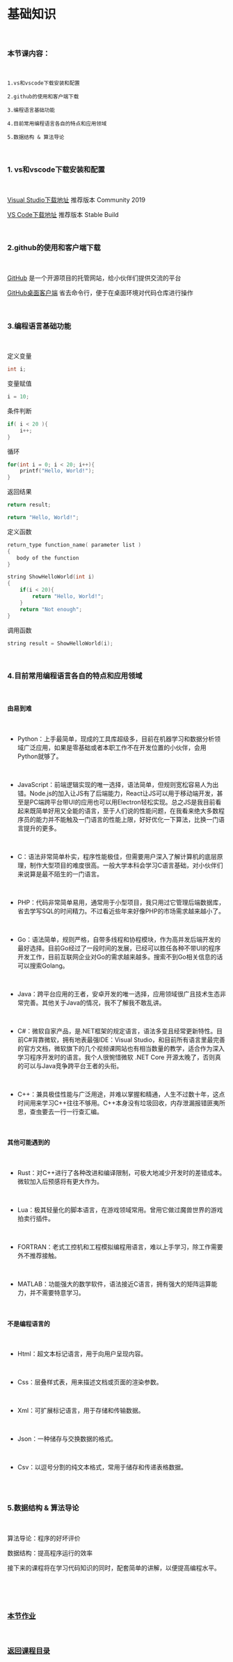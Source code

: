 # 基础知识

<br/>

### 本节课内容：

<br/>

    1.vs和vscode下载安装和配置

    2.github的使用和客户端下载

    3.编程语言基础功能

    4.目前常用编程语言各自的特点和应用领域

    5.数据结构 & 算法导论

<br/>

### 1. vs和vscode下载安装和配置

<br/>

[Visual Studio下载地址](https://visualstudio.microsoft.com/zh-hans/vs/)  推荐版本 Community 2019

[VS Code下载地址](https://code.visualstudio.com/)  推荐版本 Stable Build

<br/>

### 2.github的使用和客户端下载

<br/>

[GitHub](https://github.com/) 是一个开源项目的托管网站，给小伙伴们提供交流的平台

[GitHub桌面客户端](https://desktop.github.com/)  省去命令行，便于在桌面环境对代码仓库进行操作

<br/>

### 3.编程语言基础功能

<br/>

定义变量
```C
int i;
```

变量赋值
```C
i = 10;
```

条件判断
```C
if( i < 20 ){
    i++;
}
```

循环
```C
for(int i = 0; i < 20; i++){
    printf("Hello, World!");
}
```

返回结果
```C
return result;
```
```C
return "Hello, World!";
```

定义函数
```C
return_type function_name( parameter list )
{
   body of the function
}
```
```C
string ShowHelloWorld(int i)
{
    if(i < 20){
        return "Hello, World!";
    }
    return "Not enough";
}
```

调用函数
```C
string result = ShowHelloWorld(i);
```

<br/>

### 4.目前常用编程语言各自的特点和应用领域

<br/>

#### 由易到难
<br/>

- Python：上手最简单，现成的工具库超级多，目前在机器学习和数据分析领域广泛应用，如果是零基础或者本职工作不在开发位置的小伙伴，会用Python就够了。
<br/>

- JavaScript：前端逻辑实现的唯一选择，语法简单，但规则宽松容易人为出错。Node.js的加入让JS有了后端能力，React让JS可以用于移动端开发，甚至是PC端跨平台带UI的应用也可以用Electron轻松实现。总之JS是我目前看起来既简单好用又全能的语言，至于人们说的性能问题，在我看来绝大多数程序员的能力并不能触及一门语言的性能上限，好好优化一下算法，比换一门语言提升的更多。
<br/>

- C：语法非常简单朴实，程序性能极佳，但需要用户深入了解计算机的底层原理，制作大型项目的难度很高。一般大学本科会学习C语言基础，对小伙伴们来说算是最不陌生的一门语言。
<br/>

- PHP：代码非常简单易用，通常用于小型项目，我只用过它管理后端数据库，省去学写SQL的时间精力。不过看近些年来好像PHP的市场需求越来越小了。
<br/>

- Go：语法简单，规则严格，自带多线程和协程模块，作为高并发后端开发的最好选择。目前Go经过了一段时间的发展，已经可以胜任各种不带UI的程序开发工作，目前互联网企业对Go的需求越来越多。搜索不到Go相关信息的话可以搜索Golang。
<br/>

- Java：跨平台应用的王者，安卓开发的唯一选择，应用领域很广且技术生态非常完善。其他关于Java的情况，我不了解我不敢乱讲。
<br/>

- C#：微软自家产品，是.NET框架的规定语言，语法多变且经常更新特性。目前C#背靠微软，拥有地表最强IDE：Visual Studio，和目前所有语言里最完善的官方文档，微软旗下的几个视频课网站也有相当数量的教学，适合作为深入学习程序开发时的语言。我个人很惋惜微软 .NET Core 开源太晚了，否则真的可以与Java竞争跨平台王者的头衔。
<br/>

- C++：兼具极佳性能与广泛用途，并难以掌握和精通，人生不过数十年，这点时间用来学习C++往往不够用。C++本身没有垃圾回收，内存泄漏报错匪夷所思，查虫要去一行一行查汇编。

<br/>

#### 其他可能遇到的
<br/>

- Rust：对C++进行了各种改进和编译限制，可极大地减少开发时的差错成本。微软加入后预感将有更大作为。
<br/>

- Lua：极其轻量化的脚本语言，在游戏领域常用。曾用它做过魔兽世界的游戏拍卖行插件。
<br/>

- FORTRAN：老式工控机和工程模拟编程用语言，难以上手学习，除工作需要外不推荐接触。
<br/>

- MATLAB：功能强大的数学软件，语法接近C语言，拥有强大的矩阵运算能力，并不需要特意学习。
<br/>

#### 不是编程语言的
<br/>

- Html：超文本标记语言，用于向用户呈现内容。
<br/>

- Css：层叠样式表，用来描述文档或页面的渲染参数。
<br/>

- Xml：可扩展标记语言，用于存储和传输数据。
<br/>

- Json：一种储存与交换数据的格式。
<br/>

- Csv：以逗号分割的纯文本格式，常用于储存和传递表格数据。
<br/>

<br/>

### 5.数据结构 & 算法导论

<br/>

算法导论：程序的好坏评价

数据结构：提高程序运行的效率

接下来的课程将在学习代码知识的同时，配套简单的讲解，以便提高编程水平。

<br/>

<br/>

<br/>

### [本节作业](https://github.com/AngleOldPig/ZangZang-s-Coding-Course/blob/master/1.%20%E5%9F%BA%E7%A1%80%E7%9F%A5%E8%AF%86/基础知识作业.md)

<br/>

### [返回课程目录](https://github.com/AngleOldPig/ZangZang-s-Coding-Course/blob/master/README.md)

<br/>